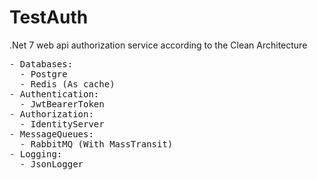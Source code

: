 # TestAuth
<p>.Net 7 web api authorization service according to the Clean Architecture
<pre>- Databases:
  - Postgre
  - Redis (As cache)
- Authentication:
  - JwtBearerToken
- Authorization:
  - IdentityServer
- MessageQueues:
  - RabbitMQ (With MassTransit)
- Logging:
  - JsonLogger</pre>